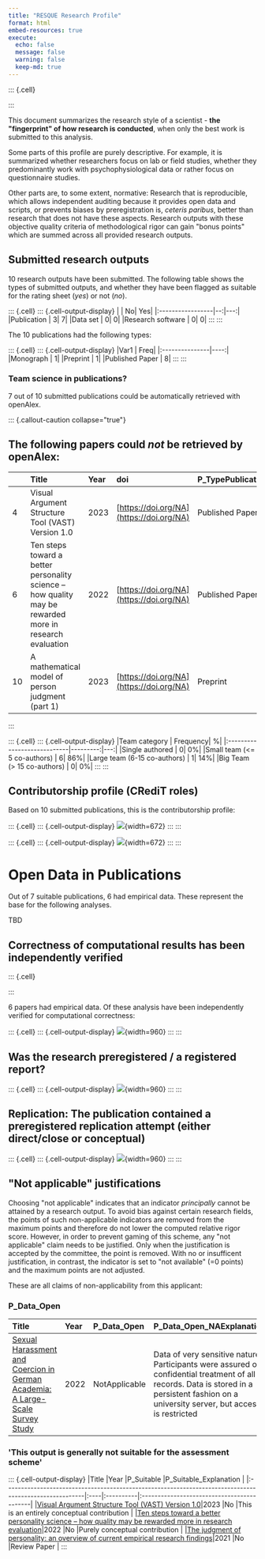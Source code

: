 ```yaml
---
title: "RESQUE Research Profile"
format: html
embed-resources: true
execute:
  echo: false
  message: false
  warning: false
  keep-md: true
---
```




<!-- 

TODOs:

 - The accompanying R-scripts support this manual step by presenting a concise overview of all “not applicable” claims of all applicants.

 -->



::: {.cell}

:::


This document summarizes the research style of a scientist - **the "fingerprint" of how research is conducted**, when only the best work is submitted to this analysis.

Some parts of this profile are purely descriptive. For example, it is summarized whether researchers focus on lab or field studies, whether they predominantly work with psychophysiological data or rather focus on questionnaire studies. 

Other parts are, to some extent, normative: Research that is reproducible, which allows independent auditing because it provides open data and scripts, or prevents biases by preregistration is, *ceteris paribus*, better than research that does not have these aspects. Research outputs with these objective quality criteria of methodological rigor can gain "bonus points" which are summed across all provided research outputs.

## Submitted research outputs

10 research outputs have been submitted. The following table shows the types of submitted outputs, and whether they have been flagged as suitable for the rating sheet (*yes*) or not (*no*).


::: {.cell}
::: {.cell-output-display}
|                  | No| Yes|
|:-----------------|--:|---:|
|Publication       |  3|   7|
|Data set          |  0|   0|
|Research software |  0|   0|
:::
:::



The 10 publications had the following types:


::: {.cell}
::: {.cell-output-display}
|Var1            | Freq|
|:---------------|----:|
|Monograph       |    1|
|Preprint        |    1|
|Published Paper |    8|
:::
:::


### Team science in publications?


7 out of 10 submitted publications could be automatically retrieved with openAlex.

::: {.callout-caution collapse="true"}

## The following papers could *not* be retrieved by openAlex:



|   |Title                                                                                                   |Year |doi                |P_TypePublication |
|:--|:-------------------------------------------------------------------------------------------------------|:----|:------------------|:-----------------|
|4  |Visual Argument Structure Tool (VAST) Version 1.0                                                       |2023 |[https://doi.org/NA](https://doi.org/NA)|Published Paper   |
|6  |Ten steps toward a better personality science – how quality may be rewarded more in research evaluation |2022 |[https://doi.org/NA](https://doi.org/NA)|Published Paper   |
|10 |A mathematical model of person judgment (part 1)                                                        |2023 |[https://doi.org/NA](https://doi.org/NA)|Preprint          |

:::

::: {.cell}
::: {.cell-output-display}
|Team category                | Frequency|   %|
|:----------------------------|---------:|---:|
|Single authored              |         0|  0%|
|Small team (<= 5 co-authors) |         6| 86%|
|Large team (6-15 co-authors) |         1| 14%|
|Big Team (> 15 co-authors)   |         0|  0%|
:::
:::


## Contributorship profile (CRediT roles)

Based on 10 submitted publications, this is the contributorship profile:


::: {.cell}
::: {.cell-output-display}
![](create_profile_files/figure-html/unnamed-chunk-6-1.png){width=672}
:::
:::

::: {.cell}
::: {.cell-output-display}
![](create_profile_files/figure-html/unnamed-chunk-7-1.png){width=672}
:::
:::


# Open Data in Publications

Out of 7 suitable publications, 6 had empirical data. These represent the base for the following analyses.

TBD

## Correctness of computational results has been independently verified


::: {.cell}

:::


6 papers had empirical data. Of these analysis have been independently verified for computational correctness:


::: {.cell}
::: {.cell-output-display}
![](create_profile_files/figure-html/unnamed-chunk-9-1.png){width=960}
:::
:::



## Was the research preregistered / a registered report?

::: {.cell}
::: {.cell-output-display}
![](create_profile_files/figure-html/unnamed-chunk-10-1.png){width=960}
:::
:::


## Replication: The publication contained a preregistered replication attempt (either direct/close or conceptual)

::: {.cell}
::: {.cell-output-display}
![](create_profile_files/figure-html/unnamed-chunk-11-1.png){width=960}
:::
:::




## "Not applicable" justifications

Choosing "not applicable" indicates that an indicator *principally* cannot be attained by a research output. To avoid bias against certain research fields, the points of such non-applicable indicators are removed from the maximum points and therefore do not lower the computed relative rigor score. However, in order to prevent gaming of this scheme, any "not applicable" claim needs to be justified. Only when the justification is accepted by the committee, the point is removed. With no or insufficent justification, in contrast, the indicator is set to "not available" (=0 points) and the maximum points are not adjusted.

These are all claims of non-applicability from this applicant:



### P_Data_Open



|Title                                                                         |Year |P_Data_Open   |P_Data_Open_NAExplanation                                                                                                                                                                  |
|:-----------------------------------------------------------------------------|:----|:-------------|:------------------------------------------------------------------------------------------------------------------------------------------------------------------------------------------|
|[Sexual Harassment and Coercion in German Academia: A Large-Scale Survey Study](https://doi.org/10.5964/sotrap.9349)|2022 |NotApplicable |Data of very sensitive nature. Participants were assured of confidential treatment of all records. Data is stored in a persistent fashion on a university server, but access is restricted |

### 'This output is generally not suitable for the assessment scheme'
::: {.cell-output-display}
|Title                                                                                                   |Year |P_Suitable |P_Suitable_Explanation                      |
|:-------------------------------------------------------------------------------------------------------|:----|:----------|:-------------------------------------------|
|[Visual Argument Structure Tool (VAST) Version 1.0](https://open.lnu.se/index.php/metapsychology/article/view/2911)|2023 |No         |This is an entirely conceptual contribution |
|[Ten steps toward a better personality science – how quality may be rewarded more in research evaluation](https://ps.psychopen.eu/index.php/ps/article/view/6029)|2022 |No         |Purely conceptual contribution              |
|[The judgment of personality: an overview of current empirical research findings](https://doi.org/10.5964/ps.6043)|2021 |No         |Review Paper                                |
:::

